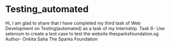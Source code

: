 # Testing_automated
Hi, I am glad to share that I have completed my third task of Web Development on Testing(automated) as a task of my Internship. Task 6- Use selenium to create a test case to test the website thesparksfoundation.sg Author- Onkita Saha The​ Sparks Foundation
